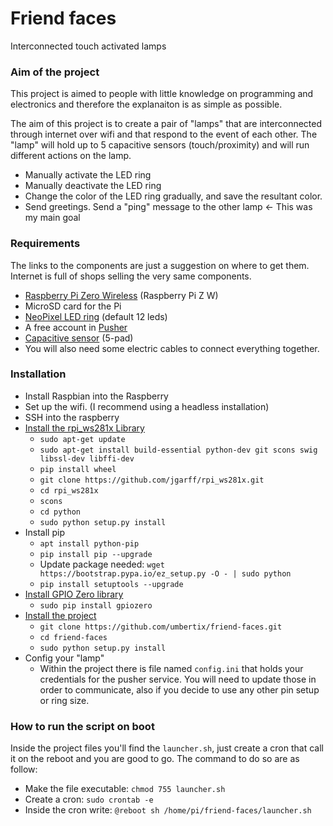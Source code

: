 # Friend faces

Interconnected touch activated lamps

### Aim of the project
This project is aimed to people with little knowledge on programming and electronics and therefore the explanaiton is as simple as possible.

The aim of this project is to create a pair of "lamps" that are interconnected through internet over wifi and that respond to the event of each other.
The "lamp" will hold up to 5 capacitive sensors (touch/proximity) and will run different actions on the lamp.

- Manually activate the LED ring
- Manually deactivate the LED ring
- Change the color of the LED ring gradually, and save the resultant color.
- Send greetings. Send a "ping" message to the other lamp <- This was my main goal

### Requirements
The links to the components are just a suggestion on where to get them. Internet is full of shops selling the very same components.
- [Raspberry Pi Zero Wireless](https://www.adafruit.com/product/3400) (Raspberry Pi Z W)
- MicroSD card for the Pi
- [NeoPixel LED ring](https://www.adafruit.com/product/1643) (default 12 leds)
- A free account in [Pusher](www.pusher.com)
- [Capacitive sensor]((https://www.adafruit.com/product/1362)) (5-pad)
- You will also need some electric cables to connect everything together. 

### Installation

- Install Raspbian into the Raspberry
- Set up the wifi. (I recommend using a headless installation)
- SSH into the raspberry
- [Install the rpi_ws281x Library](https://learn.adafruit.com/neopixels-on-raspberry-pi/software)
    - `sudo apt-get update`
    - `sudo apt-get install build-essential python-dev git scons swig libssl-dev libffi-dev`
    - `pip install wheel`
    - `git clone https://github.com/jgarff/rpi_ws281x.git`
    - `cd rpi_ws281x`
    - `scons`
    - `cd python`
    - `sudo python setup.py install`
- Install pip
    - `apt install python-pip`
    - `pip install pip --upgrade`
    - Update package needed: `wget https://bootstrap.pypa.io/ez_setup.py -O - | sudo python`
    - `pip install setuptools --upgrade`
- [Install GPIO Zero library](https://gpiozero.readthedocs.io/en/stable/installing.html)
    - `sudo pip install gpiozero`
- [Install the project](https://github.com/umbertix/friend-faces)
    - `git clone https://github.com/umbertix/friend-faces.git`
    - `cd friend-faces`
    - `sudo python setup.py install`
- Config your "lamp"
    - Within the project there is file named `config.ini` that holds your credentials for the pusher service.
    You will need to update those in order to communicate, also if you decide to use any other pin setup or ring size.

### How to run the script on boot
Inside the project files you'll find the `launcher.sh`, just create a cron that call it on the reboot and you are good to go.
The command to do so are as follow:
- Make the file executable: `chmod 755 launcher.sh`
- Create a cron: `sudo crontab -e`
- Inside the cron write: `@reboot sh /home/pi/friend-faces/launcher.sh`
